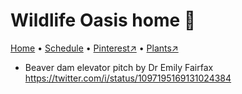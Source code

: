 # Wildlife Oasis home 🏡

[Home](https://notes.grwd.uk/oasis/) • [Schedule](https://notes.grwd.uk/oasis/schedule) • [Pinterest↗](https://pinterest.co.uk/NatureWorksGarden/Oasis) • [Plants↗](https://bit.ly/oasis-plants)

* Beaver dam elevator pitch by Dr Emily Fairfax <https://twitter.com/i/status/1097195169131024384>
